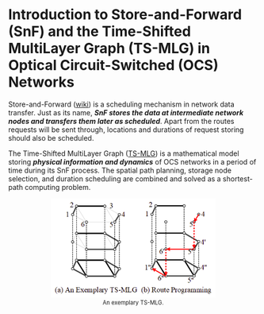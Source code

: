 # Introduction to Store-and-Forward (SnF) and the Time-Shifted MultiLayer Graph (TS-MLG) in Optical Circuit-Switched (OCS) Networks

Store-and-Forward ([wiki](https://en.wikipedia.org/wiki/Store_and_forward))
is a scheduling mechanism in network data transfer.
Just as its name, ***SnF stores the data at intermediate network nodes
and transfers them later as scheduled***.
Apart from the routes requests will be sent through,
locations and durations of request storing should also be scheduled. 

The Time-Shifted MultiLayer Graph
([TS-MLG](https://www.osapublishing.org/jocn/abstract.cfm?uri=jocn-8-3-162))
is a mathematical model storing ***physical information and dynamics*** of OCS networks
in a period of time during its SnF process.
The spatial path planning, storage node selection,
and duration scheduling are combined and solved as a shortest-path computing problem.

<div align="center">
    <img src="tsmlg.png" height="200" alt="TS-MLG" />
    <center style="font-size:80%">An exemplary TS-MLG.</center>
</div>
